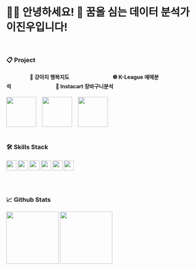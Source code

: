 



 <h1 align ='left'> 👨‍🌾 안녕하세요! 
🌱 꿈을 심는 데이터 분석가 이진우입니다! </h1></br>

<h3 align ='left'>📋 Project </h3>

#### &nbsp;&nbsp;&nbsp;&nbsp;&nbsp;&nbsp;&nbsp;&nbsp;&nbsp;&nbsp;&nbsp;&nbsp;&nbsp;&nbsp;&nbsp;&nbsp;&nbsp;&nbsp; 🐶 강아지 행복지도 &nbsp;&nbsp;&nbsp;&nbsp;&nbsp;&nbsp;&nbsp;&nbsp;&nbsp;&nbsp;&nbsp;&nbsp;&nbsp;&nbsp;&nbsp; &nbsp;&nbsp; &nbsp;&nbsp;&nbsp;&nbsp; &nbsp; &nbsp; &nbsp; &nbsp;&nbsp;&nbsp;   ⚽️ K-League 예매분석&nbsp;&nbsp;&nbsp;&nbsp;&nbsp;&nbsp;&nbsp;&nbsp;&nbsp;&nbsp;&nbsp;&nbsp;&nbsp;&nbsp;&nbsp;&nbsp;&nbsp;&nbsp;&nbsp;&nbsp;&nbsp;&nbsp;&nbsp;&nbsp;&nbsp;&nbsp;&nbsp;&nbsp;&nbsp;&nbsp;&nbsp;&nbsp;&nbsp;&nbsp;&nbsp;  🥑 Instacart 장바구니분석   
[<img height="80em" src="https://github-readme-stats-fdgu.vercel.app/api/pin/?username=ev1025&repo=happy_dog_map" />](https://github.com/ev1025/happy_dog_map)
&nbsp; &nbsp;[<img height="80em" src="https://github-readme-stats-fdgu.vercel.app/api/pin/?username=ev1025&repo=K-league_Ticketing" />](https://github.com/ev1025/K-league_Ticketing)
&nbsp; &nbsp;[<img height="80em" src="https://github-readme-stats-fdgu.vercel.app/api/pin/?username=ev1025&repo=Instacart" />](https://github.com/ev1025/Instacart)
</br>
</br>

<h3 align ='left'> 🛠️ Skills Stack
</br>
 </br>
 <img height="27em" src="https://img.shields.io/badge/MySQL-4479A1?style=flat-square&logo=MySQL&logoColor=white"/></a> 
 <img height="27em" src="https://img.shields.io/badge/Python-3766AB?style=flat-square&logo=Python&logoColor=white"/></a> 
 <img height="27em" src="https://img.shields.io/badge/Tableau-2CAAE0?style=flat-square&logo=Tableau&logoColor=white"/></a> 
 <img height="27em" src="https://img.shields.io/badge/Google Analytics-E37400?style=flat-square&logo=Google Analytics&logoColor=F9AB01"/></a>
 <img height="27em" src="https://img.shields.io/badge/Visual Studio Code-0084CB?style=flat-square&logo=Visual Studio Code&logoColor=white"/></a>
 <img height="27em" src="https://img.shields.io/badge/Google Sheet-34A853?style=flat-square&logo=Google sheets&logoColor=white"/></a>  
 </h3>
 <h3 align='left'> 

  </h3>
</br>

<h3 align ='left'> 📈 Github Stats</h3>
<p align="left">
<img height="140em" src="https://github-readme-stats-fdgu.vercel.app/api?username=ev1025&show_icons=true" />
<img height="140em" src="https://github-readme-stats-fdgu.vercel.app/api/top-langs/?username=ev1025&layout=compact&hide=jupyter%20notebook" />
</p>

<!--
state
![Anurag's GitHub stats](https://github-readme-stats-fdgu.vercel.app/api?username=ev1025&show_icons=true&hide=issues,prs,&card_width=350)
![Anurag's GitHub stats](https://github-readme-stats-fdgu.vercel.app/api/top-langs/?username=ev1025&layout=compact&hide=jupyter%20notebook&card_height=160)

repocard
[![Readme Card](https://github-readme-stats.vercel.app/api/pin/?username=ev1025&repo=happy_dog_map)](https://github.com/ev1025/happy_dog_map)   
-->
<!--
스킬배찌 만드는법
아이콘 : https://simpleicons.org/?q=MYS
<img src="https://img.shields.io/badge/쓰고자하는_텍스트-컬러코드?style=flat-square&logo=simpleicons에서_아이콘이름&logoColor=white"/></a>&nbsp

-->

<h3 align='center'> </h3>
<!--
**ev1025/ev1025** is a ✨ _special_ ✨ repository because its `README.md` (this file) appears on your GitHub profile.

Here are some ideas to get you started:

- 🔭 I’m currently working on ...
- 🌱 I’m currently learning ...
- 👯 I’m looking to collaborate on ...
- 🤔 I’m looking for help with ...
- 💬 Ask me about ...
- 📫 How to reach me: ...
- 😄 Pronouns: ...
- ⚡ Fun fact: ...
-->

<!--
오류 : Something went wrong! file an issue at https://tiny.one/readme-stats 
 -> https://devjaewoo.tistory.com/m/170// 보고 해결

deloy할 때 오류
The name contains invalid characters. Only letters, digits, and underscores are allowed. Furthermore, the name should start with a letter. 
-> name에 공백없는지 확인
토큰 : 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


-->
